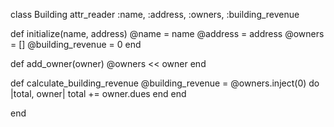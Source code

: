 class Building
  attr_reader   :name,
                :address,
                :owners,
                :building_revenue

  def initialize(name, address)
    @name = name
    @address = address
    @owners = []
    @building_revenue = 0
  end

  def add_owner(owner)
    @owners << owner
  end

  def calculate_building_revenue
    @building_revenue = @owners.inject(0) do |total, owner|
      total += owner.dues
    end
  end

end
